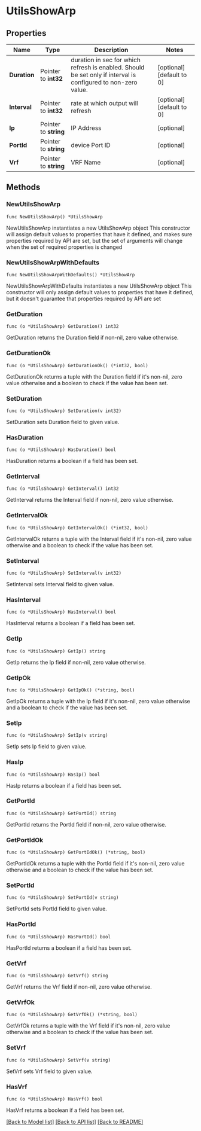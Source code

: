 # UtilsShowArp

## Properties

Name | Type | Description | Notes
------------ | ------------- | ------------- | -------------
**Duration** | Pointer to **int32** | duration in sec for which refresh is enabled. Should be set only if interval is configured to non-zero value. | [optional] [default to 0]
**Interval** | Pointer to **int32** | rate at which output will refresh | [optional] [default to 0]
**Ip** | Pointer to **string** | IP Address | [optional] 
**PortId** | Pointer to **string** | device Port ID | [optional] 
**Vrf** | Pointer to **string** | VRF Name | [optional] 

## Methods

### NewUtilsShowArp

`func NewUtilsShowArp() *UtilsShowArp`

NewUtilsShowArp instantiates a new UtilsShowArp object
This constructor will assign default values to properties that have it defined,
and makes sure properties required by API are set, but the set of arguments
will change when the set of required properties is changed

### NewUtilsShowArpWithDefaults

`func NewUtilsShowArpWithDefaults() *UtilsShowArp`

NewUtilsShowArpWithDefaults instantiates a new UtilsShowArp object
This constructor will only assign default values to properties that have it defined,
but it doesn't guarantee that properties required by API are set

### GetDuration

`func (o *UtilsShowArp) GetDuration() int32`

GetDuration returns the Duration field if non-nil, zero value otherwise.

### GetDurationOk

`func (o *UtilsShowArp) GetDurationOk() (*int32, bool)`

GetDurationOk returns a tuple with the Duration field if it's non-nil, zero value otherwise
and a boolean to check if the value has been set.

### SetDuration

`func (o *UtilsShowArp) SetDuration(v int32)`

SetDuration sets Duration field to given value.

### HasDuration

`func (o *UtilsShowArp) HasDuration() bool`

HasDuration returns a boolean if a field has been set.

### GetInterval

`func (o *UtilsShowArp) GetInterval() int32`

GetInterval returns the Interval field if non-nil, zero value otherwise.

### GetIntervalOk

`func (o *UtilsShowArp) GetIntervalOk() (*int32, bool)`

GetIntervalOk returns a tuple with the Interval field if it's non-nil, zero value otherwise
and a boolean to check if the value has been set.

### SetInterval

`func (o *UtilsShowArp) SetInterval(v int32)`

SetInterval sets Interval field to given value.

### HasInterval

`func (o *UtilsShowArp) HasInterval() bool`

HasInterval returns a boolean if a field has been set.

### GetIp

`func (o *UtilsShowArp) GetIp() string`

GetIp returns the Ip field if non-nil, zero value otherwise.

### GetIpOk

`func (o *UtilsShowArp) GetIpOk() (*string, bool)`

GetIpOk returns a tuple with the Ip field if it's non-nil, zero value otherwise
and a boolean to check if the value has been set.

### SetIp

`func (o *UtilsShowArp) SetIp(v string)`

SetIp sets Ip field to given value.

### HasIp

`func (o *UtilsShowArp) HasIp() bool`

HasIp returns a boolean if a field has been set.

### GetPortId

`func (o *UtilsShowArp) GetPortId() string`

GetPortId returns the PortId field if non-nil, zero value otherwise.

### GetPortIdOk

`func (o *UtilsShowArp) GetPortIdOk() (*string, bool)`

GetPortIdOk returns a tuple with the PortId field if it's non-nil, zero value otherwise
and a boolean to check if the value has been set.

### SetPortId

`func (o *UtilsShowArp) SetPortId(v string)`

SetPortId sets PortId field to given value.

### HasPortId

`func (o *UtilsShowArp) HasPortId() bool`

HasPortId returns a boolean if a field has been set.

### GetVrf

`func (o *UtilsShowArp) GetVrf() string`

GetVrf returns the Vrf field if non-nil, zero value otherwise.

### GetVrfOk

`func (o *UtilsShowArp) GetVrfOk() (*string, bool)`

GetVrfOk returns a tuple with the Vrf field if it's non-nil, zero value otherwise
and a boolean to check if the value has been set.

### SetVrf

`func (o *UtilsShowArp) SetVrf(v string)`

SetVrf sets Vrf field to given value.

### HasVrf

`func (o *UtilsShowArp) HasVrf() bool`

HasVrf returns a boolean if a field has been set.


[[Back to Model list]](../README.md#documentation-for-models) [[Back to API list]](../README.md#documentation-for-api-endpoints) [[Back to README]](../README.md)


